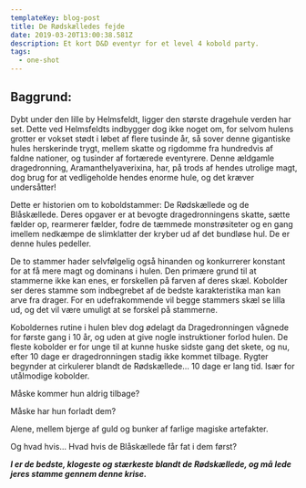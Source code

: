 ```yaml
---
templateKey: blog-post
title: De Rødskælledes fejde
date: 2019-03-20T13:00:38.581Z
description: Et kort D&D eventyr for et level 4 kobold party.
tags:
  - one-shot
---
```

## Baggrund:

Dybt under den lille by Helmsfeldt, ligger den største dragehule verden har set. Dette ved Helmsfeldts indbygger dog ikke noget om, for selvom hulens grotter er vokset stødt i løbet af flere tusinde år, så sover denne gigantiske hules herskerinde trygt, mellem skatte og rigdomme fra hundredvis af faldne nationer, og tusinder af fortærede eventyrere. Denne ældgamle dragedronning, Aramanthelyaverixina, har, på trods af hendes utrolige magt, dog brug for at vedligeholde hendes enorme hule, og det kræver undersåtter!

Dette er historien om to koboldstammer: De Rødskællede og de Blåskællede. Deres opgaver er at bevogte dragedronningens skatte, sætte fælder op, rearmerer fælder, fodre de tæmmede monstrøsiteter og en gang imellem nedkæmpe de slimklatter der kryber ud af det bundløse hul. De er denne hules pedeller.

De to stammer hader selvfølgelig også hinanden og konkurrerer konstant for at få mere magt og dominans i hulen. Den primære grund til at stammerne ikke kan enes, er forskellen på farven af deres skæl. Kobolder ser deres stamme som indbegrebet af de bedste karakteristika man kan arve fra drager. For en udefrakommende vil begge stammers skæl se lilla ud, og det vil være umuligt at se forskel på stammerne.

Koboldernes rutine i hulen blev dog ødelagt da Dragedronningen vågnede for første gang i 10 år, og uden at give nogle instruktioner forlod hulen. De fleste kobolder er for unge til at kunne huske sidste gang det skete, og nu, efter 10 dage er dragedronningen stadig ikke kommet tilbage. Rygter begynder at cirkulerer blandt de Rødskællede… 10 dage er lang tid. Især for utålmodige kobolder.

Måske kommer hun aldrig tilbage?

Måske har hun forladt dem?

Alene, mellem bjerge af guld og bunker af farlige magiske artefakter.

Og hvad hvis… Hvad hvis de Blåskællede får fat i dem først?



**_I er de bedste, klogeste og stærkeste blandt de Rødskællede, og må lede jeres stamme gennem denne krise._**
